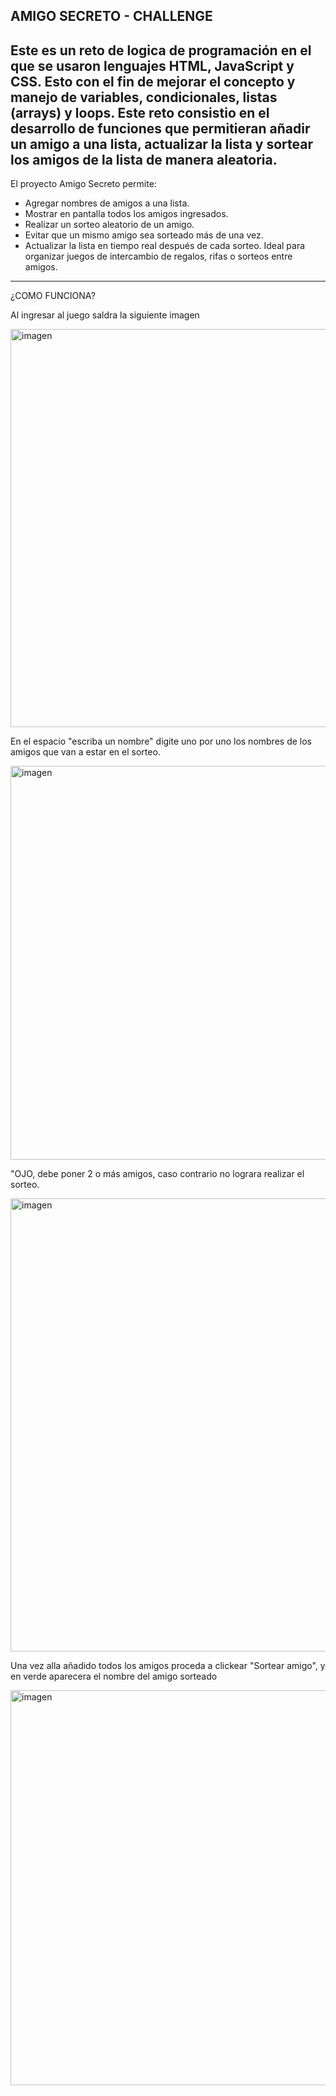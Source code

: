 AMIGO SECRETO - CHALLENGE
---------------------------
Este es un reto de logica de programación en el que se usaron lenguajes HTML, JavaScript y CSS.
Esto con el fin de mejorar el concepto y manejo de variables, condicionales, listas (arrays) y loops.
Este reto consistio en el desarrollo de funciones que permitieran añadir un amigo a una lista, actualizar la lista y  sortear los amigos de la lista de manera aleatoria.
---------------------------
El proyecto Amigo Secreto permite:
- Agregar nombres de amigos a una lista.
- Mostrar en pantalla todos los amigos ingresados.
- Realizar un sorteo aleatorio de un amigo.
- Evitar que un mismo amigo sea sorteado más de una vez.
- Actualizar la lista en tiempo real después de cada sorteo.
Ideal para organizar juegos de intercambio de regalos, rifas o sorteos entre amigos.
---------------------------
¿COMO FUNCIONA?

Al ingresar al juego saldra la siguiente imagen

<img width="1360" height="637" alt="imagen" src="https://github.com/user-attachments/assets/cfca093d-7316-4755-8519-0de8a527b651" />

En el espacio "escriba un nombre" digite uno por uno los nombres de los amigos que van a estar en el sorteo.

<img width="1362" height="630" alt="imagen" src="https://github.com/user-attachments/assets/9922b9e1-bece-4757-8e59-f2d794976bf1" />

"OJO, debe poner 2 o más amigos, caso contrario no lograra realizar el sorteo.

<img width="1364" height="725" alt="imagen" src="https://github.com/user-attachments/assets/c739ad83-e253-41f0-af40-5e9a0dbb5f79" />

Una vez alla añadido todos los amigos proceda a clickear "Sortear amigo", y en verde aparecera el nombre del amigo sorteado

<img width="1341" height="632" alt="imagen" src="https://github.com/user-attachments/assets/824528b2-c3f4-40da-9c43-71eb11f3c0ba" />



